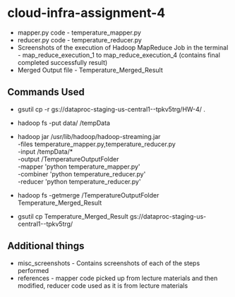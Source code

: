 # cloud-infra-assignment-4

* mapper.py code - temperature_mapper.py
* reducer.py code - temperature_reducer.py
* Screenshots of the execution of Hadoop MapReduce Job in the terminal - map_reduce_execution_1 to map_reduce_execution_4 (contains final completed successfully result)
* Merged Output file - Temperature_Merged_Result

## Commands Used
* gsutil cp -r gs://dataproc-staging-us-central1-<my-bucket-id>-tpkv5trg/HW-4/ .

* hadoop fs -put data/ /tempData

* hadoop jar /usr/lib/hadoop/hadoop-streaming.jar \
-files temperature_mapper.py,temperature_reducer.py \
-input /tempData/* \
-output /TemperatureOutputFolder \
-mapper 'python temperature_mapper.py' \
-combiner 'python temperature_reducer.py' \
-reducer 'python temperature_reducer.py'

* hadoop fs -getmerge /TemperatureOutputFolder Temperature_Merged_Result

* gsutil cp Temperature_Merged_Result gs://dataproc-staging-us-central1-<my-bucket-id>-tpkv5trg/

## Additional things
* misc_screenshots - Contains screenshots of each of the steps performed
* references - mapper code picked up from lecture materials and then modified, reducer code used as it is from lecture materials